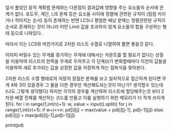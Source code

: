 앞서 풀었던 동적 계획법 문제와는 다른점이 결과값에 영향을 주는 요소들의 순서에 관계가 없다. 포도주, 계단, LIS 문제 등은 요소들 사이에 정렬에 관련된 규칙이 (점점 커지거나 작아지는 순서) 등이 존재하는 반면 LCS나 평범한 배낭 문제는 정렬관련된 규칙이 순서로 존재하는 것이 아니라 어떤 Limit 값을 초과하지 않게 요소들의 합을 구성하는 형태 등으로 나와있다.

따라서 이는 LCS와 마찬가지로 2차원 리스트 수열로 나열하여 풀면 좋을것 같다.

어차피 버틸수 있는 무게를 증가하는 무게에 대해서는 카운트를 할 필요가 없다는 성질을 이용하여 리스트의 한쪽을 무게로 두어주고 각 단계(i)가 변화할때마다 이전의 값들을 이용하여 새로 추가되는 값을 상정한 값을 저장하게 하는 점화식을 찾아본다.

2차원 리스트 수열 형태로의 저장의 장점은 문제를 보고 일차적으로 접근하게 된다면 무게 4와 3이 있을경우 그 둘을 더한 경우만 계산해도되는것이 아닌가? 생각할수 있는데(나도 그렇게 생각했다) 하지만 각각의 경우를 계산하여 리스트에 할당해주는것 보다 2차원 배열 전체를 계산하는 코드를 만들고 이를 실행하기 위한 메모리가 더 적게 쓰이게 된다.
for i in range(1,int(n)+1):
w, value = input().split()
for j in range(1,int(v)+1):
if w+j<=n:
pd[i][j] = max(value + pd[i][j-1], pd[i-1][j])
else:
pd[i][j] = max(pd[i][j-1],pd[i-1][j])

print(pd)
